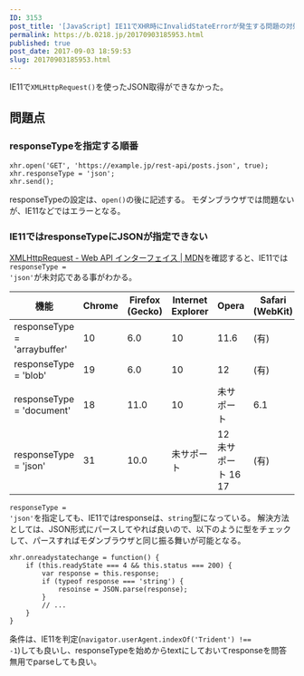 ```yaml
---
ID: 3153
post_title: '[JavaScript] IE11でXHR時にInvalidStateErrorが発生する問題の対処法'
permalink: https://b.0218.jp/20170903185953.html
published: true
post_date: 2017-09-03 18:59:53
slug: 20170903185953.html
---
```

IE11で<code>XMLHttpRequest()</code>を使ったJSON取得ができなかった。

<!--more-->

<h2>問題点</h2>

<h3>responseTypeを指定する順番</h3>

<pre><code class="language-javascript">xhr.open('GET', 'https://example.jp/rest-api/posts.json', true);
xhr.responseType = 'json';
xhr.send();
</code></pre>

responseTypeの設定は、<code>open()</code>の後に記述する。
モダンブラウザでは問題ないが、IE11などではエラーとなる。

<h3>IE11ではresponseTypeにJSONが指定できない</h3>

<a href="https://developer.mozilla.org/ja/docs/Web/API/XMLHttpRequest">XMLHttpRequest - Web API インターフェイス | MDN</a>を確認すると、IE11では<code>responseType = 'json'</code>が未対応である事がわかる。

<table>
<thead>
<tr>
  <th>機能</th>
  <th>Chrome</th>
  <th>Firefox (Gecko)</th>
  <th>Internet Explorer</th>
  <th>Opera</th>
  <th>Safari (WebKit)</th>
</tr>
</thead>
<tbody>
<tr>
  <td>responseType = 'arraybuffer'</td>
  <td>10</td>
  <td>6.0</td>
  <td>10</td>
  <td>11.6</td>
  <td>(有)</td>
</tr>
<tr>
  <td>responseType = 'blob'</td>
  <td>19</td>
  <td>6.0</td>
  <td>10</td>
  <td>12</td>
  <td>(有)</td>
</tr>
<tr>
  <td>responseType = 'document'</td>
  <td>18</td>
  <td>11.0</td>
  <td>10</td>
  <td>未サポート</td>
  <td>6.1</td>
</tr>
<tr>
  <td>responseType = 'json'</td>
  <td>31</td>
  <td>10.0</td>
  <td>未サポート</td>
  <td>12 <br>未サポート 16<br>17</td>
  <td>(有)</td>
</tr>
</tbody>
</table>

<code>responseType = 'json'</code>を指定しても、IE11ではresponseは、<code>string</code>型になっている。
解決方法としては、JSON形式にパースしてやれば良いので、以下のように型をチェックして、パースすればモダンブラウザと同じ振る舞いが可能となる。

<pre><code class="language-javascript">xhr.onreadystatechange = function() {
    if (this.readyState === 4 &amp;&amp; this.status === 200) {
        var response = this.response;
        if (typeof response === 'string') {
            resoinse = JSON.parse(response);
        }
        // ...
    }
}
</code></pre>

条件は、IE11を判定(<code>navigator.userAgent.indexOf('Trident') !== -1</code>)しても良いし、responseTypeを始めからtextにしておいてresponseを問答無用でparseしても良い。